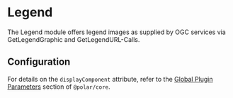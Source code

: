 # Legend

The Legend module offers legend images as supplied by OGC services via GetLegendGraphic and GetLegendURL-Calls.

## Configuration

For details on the `displayComponent` attribute, refer to the [Global Plugin Parameters](../../core/README.md#global-plugin-parameters) section of `@polar/core`.